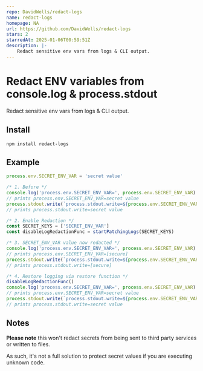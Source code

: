 ```yaml
---
repo: DavidWells/redact-logs
name: redact-logs
homepage: NA
url: https://github.com/DavidWells/redact-logs
stars: 2
starredAt: 2025-01-06T00:59:51Z
description: |-
    Redact sensitive env vars from logs & CLI output.
---
```


# Redact ENV variables from console.log & process.stdout

Redact sensitive env vars from logs & CLI output.

## Install

```
npm install redact-logs
```

## Example

```js
process.env.SECRET_ENV_VAR = 'secret value'

/* 1. Before */
console.log('process.env.SECRET_ENV_VAR=', process.env.SECRET_ENV_VAR)
// prints process.env.SECRET_ENV_VAR=secret value
process.stdout.write(`process.stdout.write=${process.env.SECRET_ENV_VAR}\n`)
// prints process.stdout.write=secret value

/* 2. Enable Redaction */
const SECRET_KEYS = ['SECRET_ENV_VAR']
const disableLogRedactionFunc = startPatchingLogs(SECRET_KEYS)

/* 3. SECRET_ENV_VAR value now redacted */
console.log('process.env.SECRET_ENV_VAR=', process.env.SECRET_ENV_VAR)
// prints process.env.SECRET_ENV_VAR=[secure]
process.stdout.write(`process.stdout.write=${process.env.SECRET_ENV_VAR}\n`)
// prints process.stdout.write=[secure]

/* 4. Restore logging via restore function */
disableLogRedactionFunc()
console.log('process.env.SECRET_ENV_VAR=', process.env.SECRET_ENV_VAR)
// prints process.env.SECRET_ENV_VAR=secret value
process.stdout.write(`process.stdout.write=${process.env.SECRET_ENV_VAR}\n`)
// prints process.stdout.write=secret value
```

## Notes

**Please note** this won't redact secrets from being sent to third party services or written to files.

As such, it's not a full solution to protect secret values if you are executing unknown code.

